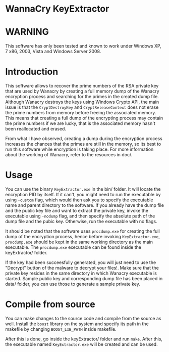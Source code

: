 WannaCry KeyExtractor
========

WARNING
=======

This software has only been tested and known to work under Windows XP, 7 x86, 2003, Vista and Windows Server 2008.


Introduction
============

This software allows to recover the prime numbers of the RSA private key that are used by Wanacry by creating a full memory dump of the Wanacry encryption process and searching for the primes in the created dump file. Although Wanacry destroys the keys using Windows Crypto API, the main issue is that the ``CryptDestroyKey`` and ``CryptReleaseContext`` does not erase the prime numbers from memory before freeing the associated memory. This means that creating a full dump of the encrypting process may contain the prime numbers if we are lucky, that is the associated memory hasn't been reallocated and erased.

From what I have observed, creating a dump during the encryption process increases the chances that the primes are still in the memory, so its best to run this software while encryption is taking place. For more information about the working of Wanacry, refer to the resources in doc/.


Usage
=====

You can use the binary ``KeyExtractor.exe`` in the bin/ folder. It will locate the encryption PID by itself. If it can't, you might need to run the executable by using ``-custom`` flag, which would then ask you to specify the executable name and parent directory to the software. 
If you already have the dump file and the public key file and want to extract the private key, invoke the executable using ``-nodump`` flag, and then specify the absolute path of the dump file and the pubic key. Otherwise, run the executable with no flags.

It should be noted that the software uses ``procdump.exe`` for creating the full dump of the encryption process, hence before invoking ``KeyExtractor.exe``, ``procdump.exe`` should be kept in the same working directory as the main executable. The ``procdump.exe`` executable can be found inside the keyExtractor/ folder.

If the key had been succeesfully generated, you will just need to use the "Decrypt" button of the malware to decrypt your files!. Make sure that the private key resides in the same directory in which Wanacry executable is started. Sample public key and corresponding dump file has been placed in data/ folder, you can use those to generate a sample private key.


Compile from source
===================

You can make changes to the source code and compile from the source as well. Install the ``boost`` library on the system and specify its path in the makefile by changing ``BOOST_LIB_PATH`` inside makefile. 

After this is done, go inside the keyExtractor/ folder and run ``make``. After this, the executable named ``KeyExtractor.exe`` will be created and can be used.


